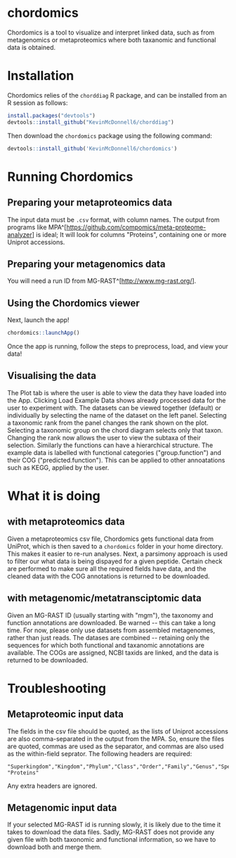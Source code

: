 # chordomics

Chordomics is a tool to visualize and interpret linked data, such as from metagenomics or metaproteomics where both taxanomic and functional data is obtained.

# Installation
Chordomics relies of the `chorddiag` R package, and can be installed from an R session as follows:
``` r
install.packages("devtools")
devtools::install_github("KevinMcDonnell6/chorddiag")
```

Then download the `chordomics` package using the following command:
```r
devtools::install_github('KevinMcDonnell6/chordomics')
```


# Running Chordomics
## Preparing your metaproteomics data
The input data must be `.csv` format, with column names. The output from programs like MPA^[<https://github.com/compomics/meta-proteome-analyzer>] is ideal; It will look for columns "Proteins", containing one or more Uniprot accessions.

## Preparing your metagenomics data
You will need a run ID from MG-RAST^[<http://www.mg-rast.org/>]. 

## Using the Chordomics viewer
Next, launch the app!

```r
chordomics::launchApp()
```

Once the app is running, follow the steps to preprocess, load, and view your data!


## Visualising the data
The Plot tab is where the user is able to view the data they have loaded into the App. 
Clicking Load Example Data shows already processed data for the user to experiment with.
The datasets can be viewed together (default) or individually by selecting the name of the dataset on the left panel.
Selecting a taxonomic rank from the panel changes the rank shown on the plot.
Selecting a taxonomic group on the chord diagram selects only that taxon. Changing the rank now allows the user to view the subtaxa of their selection.
Similarly the functions can have a hierarchical structure. The example data is labelled with functional categories ("group.function") and their COG ("predicted.function"). This can be applied to other annoatations such as KEGG, applied by the user.

# What it is doing
## with metaproteomics data
Given a metaproteomics csv file, Chordomics gets functional data from UniProt, which is then saved to a `chordomics` folder in your home directory.  This makes it easier to re-run analyses.  Next, a parsimony approach is used to filter our what data is being dispayed for a given peptide. Certain check are performed to make sure all the required fields have data, and the cleaned data with the COG annotations is returned to be downloaded.

## with metagenomic/metatransciptomic data
Given an MG-RAST ID (usually starting with "mgm"), the taxonomy and function annotations are downloaded.  Be warned -- this can take a long time.  For now, please only use datasets from assembled metagenomes, rather than just reads.  The datases are combined -- retaining only the sequences for which both functional and taxanomic annotations are available. The COGs are assigned, NCBI taxids are linked, and the data is returned to be downloaded.



# Troubleshooting
## Metaproteomic input data
The fields in the csv file should be quoted, as the lists of Uniprot accessions are also comma-separated in the output from the MPA.  So, ensure the files are quoted, commas are used as the separator, and commas are also used as the within-field seprator.  The following headers are required:
```
"Superkingdom","Kingdom","Phylum","Class","Order","Family","Genus","Species", "Proteins"
```
Any extra headers are ignored.


## Metagenomic input data
If your selected MG-RAST id is running slowly, it is likely due to the time it takes to download the data files.  Sadly, MG-RAST does not provide any given file with both taxonomic and functional information, so we have to download both and merge them.  
